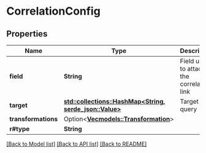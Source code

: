 # CorrelationConfig

## Properties

Name | Type | Description | Notes
------------ | ------------- | ------------- | -------------
**field** | **String** | Field used to attach the correlation link | 
**target** | [**std::collections::HashMap<String, serde_json::Value>**](serde_json::Value.md) | Target data query | 
**transformations** | Option<[**Vec<models::Transformation>**](Transformation.md)> |  | [optional]
**r#type** | **String** |  | 

[[Back to Model list]](../README.md#documentation-for-models) [[Back to API list]](../README.md#documentation-for-api-endpoints) [[Back to README]](../README.md)


